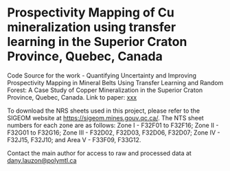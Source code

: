 # Prospectivity Mapping of Cu mineralization using transfer learning in the Superior Craton Province, Quebec, Canada
Code Source for the work - Quantifying Uncertainty and Improving Prospectivity Mapping in Mineral Belts Using Transfer Learning and Random Forest: A Case Study of Copper Mineralization in the Superior Craton Province, Quebec, Canada.
Link to paper: [xxx](https://doi.org/10.1016/j.oregeorev.2024.105918)

To download the NRS sheets used in this project, please refer to the SIGEOM website at https://sigeom.mines.gouv.qc.ca/. The NTS sheet numbers for each zone are as follows: Zone I - F32F01 to F32F16; Zone II - F32G01 to F32G16; Zone III - F32D02, F32D03, F32D06, F32D07; Zone IV - F32J15, F32J10; and Area V - F33F09, F33G12.

Contact the main author for access to raw and processed data at dany.lauzon@polymtl.ca  
